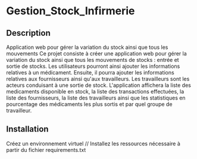# Gestion_Stock_Infirmerie

## Description
Application web pour gérer la variation du stock ainsi que tous les mouvements
Ce projet consiste à créer une application web pour gérer la variation du stock ainsi que tous les mouvements de stocks : entrée et sortie de stocks. Les utilisateurs pourront ainsi ajouter les informations relatives à un médicament. Ensuite, il pourra ajouter les informations relatives aux fournisseurs ainsi qu'aux travailleurs. Les travailleurs sont les acteurs conduisant à une sortie de stock. L'application affichera la liste des medicaments disponible en stock, la liste des transactions effectuées, la liste des fournisseurs, la liste des travailleurs ainsi que les statistiques en pourcentage des médicaments les plus sortis et par quel groupe de travailleur. 

## Installation
Créez un environnement virtuel //
Installez les ressources nécessaire à partir du fichier requirements.txt
